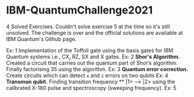 # IBM-QuantumChallenge2021
4 Solved Exercises.
Couldn't solve exercise 5 at the time so it's still unsolved. The challenge is over and the official solutions are available at IBM Quantum's Github page.

Ex: 1 Implementation of the Toffoli gate using the basis gates for IBM Quantum systems i.e., CX, RZ, SX and X gates.
Ex: 2 **Shor's Algorithm.** Created a circuit that carries out the quantum part of Shor’s algorithm. Finally factorising 35 using the algorithm.
Ex: 3 **Quantum error correction.** Create circuits which can detect `x` and `z` errors on two qubits
Ex: 4 **Transmon qubit.** Finding  transition frequency ** |1> --> |2> using the calibrated X-180 pulse and spectroscopy (sweeping frequency).
Ex: 5
